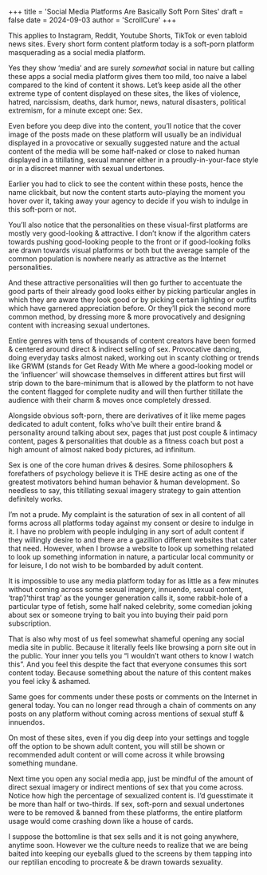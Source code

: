 +++
title = 'Social Media Platforms Are Basically Soft Porn Sites'
draft = false
date = 2024-09-03
author = 'ScrollCure'
+++

This applies to Instagram, Reddit, Youtube Shorts, TikTok or even tabloid news sites. Every short form content platform today is a soft-porn platform masquerading as a social media platform. 

Yes they show ‘media’ and are surely *somewhat* social in nature but calling these apps a social media platform gives them too mild, too naive a label compared to the kind of content it shows. Let’s keep aside all the other extreme type of content displayed on these sites, the likes of violence, hatred, narcissism, deaths, dark humor, news, natural disasters, political extremism, for a minute except one: Sex.

Even before you deep dive into the content, you’ll notice that the cover image of the posts made on these platform will usually be an individual displayed in a provocative or sexually suggested nature and the actual content of the media will be some half-naked or close to naked human displayed in a titillating, sexual manner either in a proudly-in-your-face style or in a discreet manner with sexual undertones. 

Earlier you had to click to see the content within these posts, hence the name clickbait, but now the content starts auto-playing the moment you hover over it, taking away your agency to decide if you wish to indulge in this soft-porn or not.

You’ll also notice that the personalities on these visual-first platforms are mostly very good-looking & attractive. I don’t know if the algorithm caters towards pushing good-looking people to the front or if good-looking folks are drawn towards visual platforms or both but the average sample of the common population is nowhere nearly as attractive as the Internet personalities.

And these attractive personalities will then go further to accentuate the good parts of their already good looks either by picking particular angles in which they are aware they look good or by picking certain lighting or outfits which have garnered appreciation before. Or they’ll pick the second more common method, by dressing more & more provocatively and designing content with  increasing sexual undertones. 

Entire genres with tens of thousands of content creators have been formed & centered around direct & indirect selling of sex. Provocative dancing, doing everyday tasks almost naked, working out in scanty clothing or trends like GRWM (stands for Get Ready With Me where a good-looking model or the ‘influencer’ will showcase themselves in different attires but first will strip down to the bare-minimum that is allowed by the platform to not have the content flagged for complete nudity and will then further titillate the audience with their charm & moves once completely dressed.

Alongside obvious soft-porn, there are derivatives of it like meme pages dedicated to adult content, folks who’ve built their entire brand & personality around talking about sex, pages that just post couple & intimacy content, pages & personalities that double as a fitness coach but post a high amount of almost naked body pictures, ad infinitum.

Sex is one of the core human drives & desires. Some philosophers & forefathers of psychology believe it is THE desire acting as one of the greatest motivators behind human behavior & human development. So needless to say, this titillating sexual imagery strategy to gain attention definitely works.

I’m not a prude. My complaint is the saturation of sex in all content of all forms across all platforms today against my consent or desire to indulge in it. I have no problem with people indulging in any sort of adult content if they willingly desire to and there are a gazillion different websites that cater that need. However, when I browse a website to look up something related to look up something information in nature, a particular local community or for leisure, I do not wish to be bombarded by adult content.

It is impossible to use any media platform today for as little as a few minutes without coming across some sexual imagery, innuendo, sexual content, ‘trap’/‘thirst trap’ as the younger generation calls it, some rabbit-hole of a particular type of fetish, some half naked celebrity, some comedian joking about sex or someone trying to bait you into buying their paid porn subscription.

That is also why most of us feel somewhat shameful opening any social media site in public. Because it literally feels like browsing a porn site out in the public. Your inner you tells you “I wouldn’t want others to know I watch this”. And you feel this despite the fact that everyone consumes this sort content today. Because something about the nature of this content makes you feel icky & ashamed.

Same goes for comments under these posts or comments on the Internet in general today. You can no longer read through a chain of comments on any posts on any platform without coming across mentions of sexual stuff & innuendos.

On most of these sites, even if you dig deep into your settings and toggle off the option to be shown adult content, you will still be shown or recommended adult content or will come across it while browsing something mundane. 

Next time you open any social media app, just be mindful of the amount of direct sexual imagery or indirect mentions of sex that you come across. Notice how high the percentage of sexualized content is. I’d guesstimate it be more than half or two-thirds. If sex, soft-porn and sexual undertones were to be removed & banned from these platforms, the entire platform usage would come crashing down like a house of cards.
 
I suppose the bottomline is that sex sells and it is not going anywhere, anytime soon. However we the culture needs to realize that we are being baited into keeping our eyeballs glued to the screens by them tapping into our reptilian encoding to procreate & be drawn towards sexuality. 
